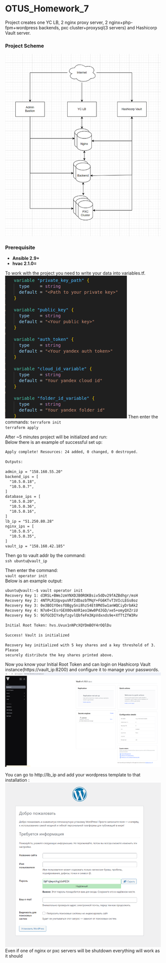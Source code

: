 # OTUS_Homework_7
 
Project creates one YC LB, 2 nginx proxy server, 2 nginx+php-fpm+wordpress backends, pxc cluster+proxysql(3 servers) and Hashicorp Vault server.
### Project Scheme
![Project Scheme](https://github.com/makkorostelev/OTUS_Homework_13/blob/main/Screenshots/scheme.png)


### Prerequisite

- **Ansible 2.9+**
- **hvac 2.1.0=**

To work with the project you need to write your data into variables.tf.\
![Variables](https://github.com/makkorostelev/OTUS_Homework_13/blob/main/Screenshots/variables.png)
Then enter the commands:
`terraform init`\
`terraform apply`

After ~5 minutes project will be initialized and run:\
Below there is an example of successful set up:

```
Apply complete! Resources: 24 added, 0 changed, 0 destroyed.

Outputs:

admin_ip = "158.160.55.20"
backend_ips = [
  "10.5.0.18",
  "10.5.0.7",
]
database_ips = [
  "10.5.0.20",
  "10.5.0.36",
  "10.5.0.16",
]
lb_ip = "51.250.80.28"
nginx_ips = [
  "10.5.0.5",
  "10.5.0.35",
]
vault_ip = "158.160.42.185"
```
Then go to vault addr by the command:\
`ssh ubuntu@vault_ip`

Then enter the command:\
`vault operator init`\
Below is an example output:
```
ubuntu@vault:~$ vault operator init
Recovery Key 1: d3RSL+BWeJzmYNXDJB0ROKBsiv5dDv29fAZBdhgr/msH
Recovery Key 2: 4NTPLR1UpvpuVRf2dDazbTMqY+FG6KTvT3VIcLEGs8oz
Recovery Key 3: 0e3BO1YOesfOBgySni8hzS4Et0MdSw1anWQCiyDrbAk2
Recovery Key 4: N7o0+CEsrGEX0OvAXR1eo1Ww0PdJGD/xe5+omyQXZriU
Recovery Key 5: 9GfGCDIYx0yfzgvlQbfeFm3KpVdxnds9e+XfTtZfW3Rv

Initial Root Token: hvs.Uvux1nNPcXQYDmBOY4rOQlDu

Success! Vault is initialized

Recovery key initialized with 5 key shares and a key threshold of 3. Please
securely distribute the key shares printed above.
```

Now you know your Initial Root Token and can login on Hashicorp Vault instance(https://vault_ip:8200) and configure it to manage your passwords.\
![Vault](https://github.com/makkorostelev/OTUS_Homework_13/blob/main/Screenshots/vault.png)

You can go to http://lb_ip and add your wordpress template to that installation :\
![Wordpress](https://github.com/makkorostelev/OTUS_Homework_13/blob/main/Screenshots/wordpress.png)
Even if one of nginx or pxc servers will be shutdown everything will work as it should
